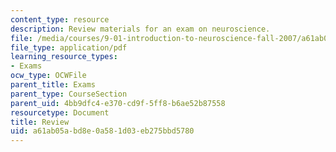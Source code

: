 ```yaml
---
content_type: resource
description: Review materials for an exam on neuroscience.
file: /media/courses/9-01-introduction-to-neuroscience-fall-2007/a61ab05abd8e0a581d03eb275bbd5780_9_01_ex1rev_al.pdf
file_type: application/pdf
learning_resource_types:
- Exams
ocw_type: OCWFile
parent_title: Exams
parent_type: CourseSection
parent_uid: 4bb9dfc4-e370-cd9f-5ff8-b6ae52b87558
resourcetype: Document
title: Review
uid: a61ab05a-bd8e-0a58-1d03-eb275bbd5780
---
```

